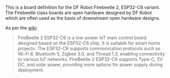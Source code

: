 This is a board definition for the DF Robot Firebeetle 2, ESP32-C6 variant.  The
Firebeetle class boards are open hardware designed by DF Robot which are often
used as the basis of downstream open hardware designs.

As per the [wiki][wiki]:

> FireBeetle 2 ESP32-C6 is a low-power IoT main control board designed based on
> the ESP32-C6 chip. It is suitable for smart home projects. The ESP32-C6
> supports communication protocols such as Wi-Fi 6, Bluetooth 5, Zigbee 3.0, and
> Thread 1.3, enabling connectivity to various IoT networks. FireBeetle 2
> ESP32-C6 supports Type-C, 5V DC, and solar power, providing more options for
> power supply during deployment.

[wiki]: https://wiki.dfrobot.com/SKU_DFR1075_FireBeetle_2_Board_ESP32_C6

<!--
vim: ts=2 sw=2 sts et tw=80
-->
